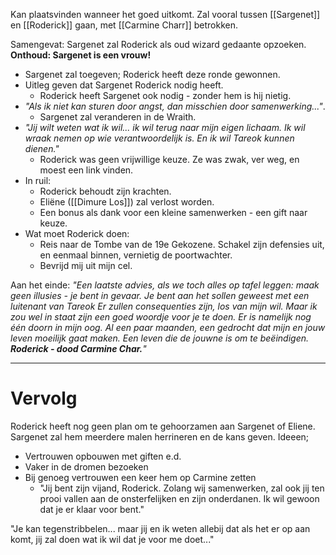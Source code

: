 Kan plaatsvinden wanneer het goed uitkomt. Zal vooral tussen [[Sargenet]] en [[Roderick]] gaan, met [[Carmine Charr]] betrokken.

Samengevat: Sargenet zal Roderick als oud wizard gedaante opzoeken.
**Onthoud: Sargenet is een vrouw!**
- Sargenet zal toegeven; Roderick heeft deze ronde gewonnen.
- Uitleg geven dat Sargenet Roderick nodig heeft.
	- Roderick heeft Sargenet ook nodig - zonder hem is hij nietig.
- *"Als ik niet kan sturen door angst, dan misschien door samenwerking..."*.
	- Sargenet zal veranderen in de Wraith.
- *"Jij wilt weten wat ik wil... ik wil terug naar mijn eigen lichaam. Ik wil wraak nemen op wie verantwoordelijk is. En ik wil Tareok kunnen dienen."*
	- Roderick was geen vrijwillige keuze. Ze was zwak, ver weg, en moest een link vinden. 
- In ruil:
	- Roderick behoudt zijn krachten.
	- Eliëne ([[Dimure Los]]) zal verlost worden.
	- Een bonus als dank voor een kleine samenwerken - een gift naar keuze.
- Wat moet Roderick doen:
	- Reis naar de Tombe van de 19e Gekozene. Schakel zijn defensies uit, en eenmaal binnen, vernietig de poortwachter.
	- Bevrijd mij uit mijn cel.

Aan het einde: 
*"Een laatste advies, als we toch alles op tafel leggen: maak geen illusies - je bent in gevaar. Je bent aan het sollen geweest met een luitenant van Tareok Er zullen consequenties zijn, los van mijn wil. Maar ik zou wel in staat zijn een goed woordje voor je te doen. Er is namelijk nog één doorn in mijn oog. Al een paar maanden, een gedrocht dat mijn en jouw leven moeilijk gaat maken. Een leven die de jouwne is om te beëindigen. **Roderick - dood Carmine Char.**"*

---
# Vervolg
Roderick heeft nog geen plan om te gehoorzamen aan Sargenet of Eliene. Sargenet zal hem meerdere malen herrineren en de kans geven. Ideeen;
- Vertrouwen opbouwen met giften e.d.
- Vaker in de dromen bezoeken
- Bij genoeg vertrouwen een keer hem op Carmine zetten
	- "Jij bent zijn vijand, Roderick. Zolang wij samenwerken, zal ook jij ten prooi vallen aan de onsterfelijken en zijn onderdanen. Ik wil gewoon dat je er klaar voor bent."

"Je kan tegenstribbelen... maar jij en ik weten allebij dat als het er op aan komt, jij zal doen wat ik wil dat je voor me doet..."